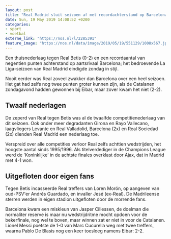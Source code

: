 ```yaml
---
layout: post
title: "Real Madrid sluit seizoen af met recordachterstand op Barcelona"
date: Sun, 19 May 2019 14:08:52 +0200
categories: 
- sport 
- voetbal 
externe_link: "https://nos.nl/l/2285391"
feature_image: "https://nos.nl/data/image/2019/05/19/551129/1008x567.jpg"
---
```


<p>Een thuisnederlaag tegen Real Betis (0-2) en een recordaantal van negentien punten achterstand op aartsrivaal Barcelona; het bedroevende La Liga-seizoen van Real Madrid eindigde zondag in stijl.</p>
<p>Nooit eerder was Real zoveel zwakker dan Barcelona over een heel seizoen. Het gat had zelfs nog twee punten groter kunnen zijn, als de Catalanen zondagavond hadden gewonnen bij Eibar, maar zover kwam het niet (2-2).</p>
<h2>Twaalf nederlagen</h2>
<p>De zeperd van Real tegen Betis was al de twaalfde competitienederlaag van dit seizoen. Ook onder meer degradanten Girona en Rayo Vallecano, laagvliegers Levante en Real Valladolid, Barcelona (2x) en Real Sociedad (2x) dienden Real Madrid een nederlaag toe.</p>
<p>Verspreid over alle competities verloor Real zelfs achttien wedstrijden, het hoogste aantal sinds 1995/1996. Als titelverdediger in de Champions League werd de 'Koninklijke' in de achtste finales overklast door Ajax, dat in Madrid met 4-1 won.</p>
<h2>Uitgefloten door eigen fans</h2>
<p>Tegen Betis incasseerde Real treffers van Loren Morón, op aangeven van oud-PSV'er Andrés Guardado, en invaller Jesé (ex-Real). De Madrileense sterren werden in eigen stadion uitgefloten door de morrende fans.</p>
<p>Barcelona kwam een miskleun van Jasper Cillessen, de doelman die normaliter reserve is maar nu wedstrijdritme mocht opdoen voor de bekerfinale, nog wel te boven, maar winnen zat er niet in voor de Catalanen. Lionel Messi poetste de 1-0 van Marc Cucurella weg met twee treffers, waarna Pablo De Blasis nog een keer toesloeg namens Eibar: 2-2. </p>
